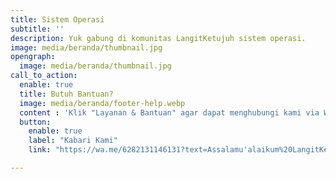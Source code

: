 ```yaml
---
title: Sistem Operasi
subtitle: ''
description: Yuk gabung di komunitas LangitKetujuh sistem operasi.
image: media/beranda/thumbnail.jpg
opengraph:
  image: media/beranda/thumbnail.jpg
call_to_action:
  enable: true
  title: Butuh Bantuan?
  image: media/beranda/footer-help.webp
  content : 'Klik "Layanan & Bantuan" agar dapat menghubungi kami via WhatsApp atau Telegram. Balasan akan direspon 1x3 jam.'
  button:
    enable: true
    label: "Kabari Kami"
    link: "https://wa.me/6282131146131?text=Assalamu'alaikum%20LangitKetujuh.%0A"

---
```


